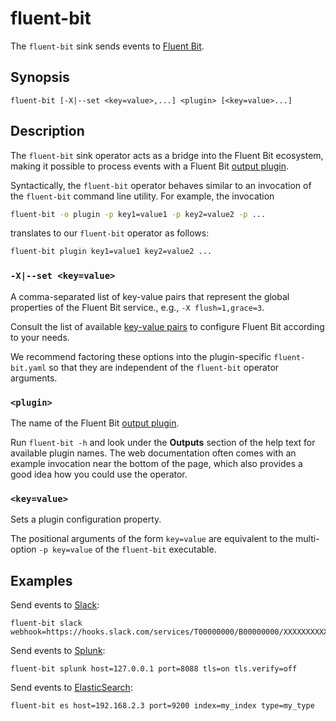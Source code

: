 # fluent-bit

The `fluent-bit` sink sends events to [Fluent Bit](https://docs.fluentbit.io/).

## Synopsis

```
fluent-bit [-X|--set <key=value>,...] <plugin> [<key=value>...]
```

## Description

The `fluent-bit` sink operator acts as a bridge into the Fluent Bit ecosystem,
making it possible to process events with a Fluent Bit [output plugin][outputs].

[outputs]: https://docs.fluentbit.io/manual/pipeline/output

Syntactically, the `fluent-bit` operator behaves similar to an invocation of the
`fluent-bit` command line utility. For example, the invocation

```bash
fluent-bit -o plugin -p key1=value1 -p key2=value2 -p ...
```

translates to our `fluent-bit` operator as follows:

```bash
fluent-bit plugin key1=value1 key2=value2 ...
```

### `-X|--set <key=value>`

A comma-separated list of key-value pairs that represent the global properties
of the Fluent Bit service., e.g., `-X flush=1,grace=3`.

Consult the list of available [key-value pairs][service-properties] to configure
Fluent Bit according to your needs.

[service-properties]: https://docs.fluentbit.io/manual/administration/configuring-fluent-bit/classic-mode/configuration-file#config_section

We recommend factoring these options into the plugin-specific `fluent-bit.yaml`
so that they are independent of the `fluent-bit` operator arguments.

### `<plugin>`

The name of the Fluent Bit [output plugin][outputs].

Run `fluent-bit -h` and look under the **Outputs** section of the help text for
available plugin names. The web documentation often comes with an example
invocation near the bottom of the page, which also provides a good idea how you
could use the operator.

### `<key=value>`

Sets a plugin configuration property.

The positional arguments of the form `key=value` are equivalent to the
multi-option `-p key=value` of the `fluent-bit` executable.

## Examples

Send events to [Slack](https://docs.fluentbit.io/manual/pipeline/outputs/slack):

```
fluent-bit slack webhook=https://hooks.slack.com/services/T00000000/B00000000/XXXXXXXXXXXXXXXXXXXXXXXX
```

Send events to
[Splunk](https://docs.fluentbit.io/manual/pipeline/outputs/splunk):

```
fluent-bit splunk host=127.0.0.1 port=8088 tls=on tls.verify=off
```

Send events to
[ElasticSearch](https://docs.fluentbit.io/manual/pipeline/outputs/elasticsearch):

```
fluent-bit es host=192.168.2.3 port=9200 index=my_index type=my_type
```
